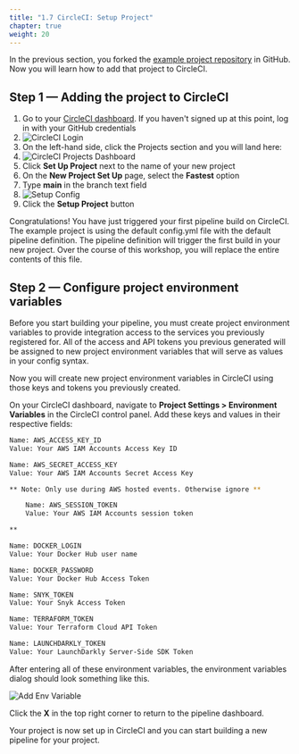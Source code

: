 ```yaml
---
title: "1.7 CircleCI: Setup Project"
chapter: true
weight: 20
---
```


In the previous section, you forked the [example project repository][1] in GitHub. Now you will learn how to add that project to CircleCI. 

## Step 1 &mdash; Adding the project to CircleCI

1. Go to your [CircleCI dashboard](https://circleci.com/vcs-authorize/). If you haven't signed up at this point, log in with your GitHub credentials
1. ![CircleCI Login](/images/circleci-signup.png) 
1. On the left-hand side, click the Projects section and you will land here:
1. ![CircleCI Projects Dashboard](/images/circle-ci-screencap-1.png)
1. Click **Set Up Project** next to the name of your new project
1. On the **New Project Set Up** page, select the **Fastest** option
1. Type **main** in the branch text field
1. ![Setup Config](/images/cci-setup-dialog.png)
1. Click the **Setup Project** button

Congratulations! You have just triggered your first pipeline build on CircleCI. The example project is using the default config.yml file with the default pipeline definition. The pipeline definition will trigger the first build in your new project. Over the course of this workshop, you will replace the entire contents of this file.

## Step 2 &mdash; Configure project environment variables

Before you start building your pipeline, you must create project environment variables to provide integration access to the services you previously registered for. All of the access and API tokens you previous generated will be assigned to new project environment variables that will serve as values in your config syntax.

Now you will create new project environment variables in CircleCI using those keys and tokens you previously created.

On your CircleCI dashboard, navigate to **Project Settings > Environment Variables** in the CircleCI control panel. Add these keys and values in their respective fields:

```bash
Name: AWS_ACCESS_KEY_ID 
Value: Your AWS IAM Accounts Access Key ID

Name: AWS_SECRET_ACCESS_KEY 
Value: Your AWS IAM Accounts Secret Access Key

** Note: Only use during AWS hosted events. Otherwise ignore **

    Name: AWS_SESSION_TOKEN
    Value: Your AWS IAM Accounts session token

**

Name: DOCKER_LOGIN 
Value: Your Docker Hub user name

Name: DOCKER_PASSWORD 
Value: Your Docker Hub Access Token

Name: SNYK_TOKEN 
Value: Your Snyk Access Token

Name: TERRAFORM_TOKEN 
Value: Your Terraform Cloud API Token

Name: LAUNCHDARKLY_TOKEN
Value: Your LaunchDarkly Server-Side SDK Token

```

After entering all of these environment variables, the environment variables dialog should look something like this.

![Add Env Variable](/images/env-variables.png)

Click the **X** in the top right corner to return to the pipeline dashboard.

Your project is now set up in CircleCI and you can start building a new pipeline for your project.

<!-- URL Links index -->
[1]: https://github.com/CircleCI-Public/aws-circleci-modernization-workshop-code
[2]: https://docs.github.com/en/github/authenticating-to-github/connecting-to-github-with-ssh
[3]: https://docs.github.com/en/github/authenticating-to-github/connecting-to-github-with-ssh/adding-a-new-ssh-key-to-your-github-account